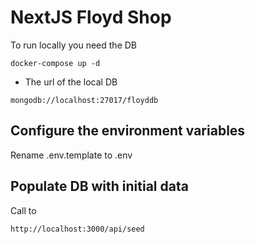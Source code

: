 # NextJS Floyd Shop

To run locally you need the DB

```
docker-compose up -d
```

- The url of the local DB

```
mongodb://localhost:27017/floyddb
```

## Configure the environment variables

Rename .env.template to .env

## Populate DB with initial data

Call to

```
http://localhost:3000/api/seed
```
